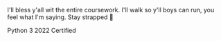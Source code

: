 I'll bless y'all wit the entire coursework. I'll walk so y'll boys can run, you feel what I'm saying. Stay strapped 💯

Python 3
2022 Certified 
